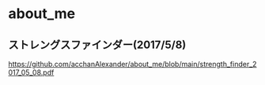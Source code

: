 # about_me
## ストレングスファインダー(2017/5/8)
https://github.com/acchanAlexander/about_me/blob/main/strength_finder_2017_05_08.pdf
